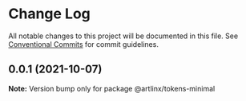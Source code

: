 # Change Log

All notable changes to this project will be documented in this file.
See [Conventional Commits](https://conventionalcommits.org) for commit guidelines.

## 0.0.1 (2021-10-07)

**Note:** Version bump only for package @artlinx/tokens-minimal
